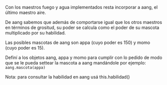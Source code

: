 Con los maestros fuego y agua implementados resta incorporar a aang, el último maestro aire.

De aang sabemos que además de comportarse igual que los otros maestros en términos de grositud, su poder se calcula como el poder de su mascota multiplicado por su habilidad.

Las posibles mascotas de aang son appa (cuyo poder es 150) y momo (cuyo poder es 15).

Definí a los objetos aang, appa y momo para cumplir con lo pedido de modo que se le pueda settear la mascota a aang mandándole por ejemplo:
`aang.mascota(appa)`

Nota: para consultar la habilidad en aang usá this.habilidad()